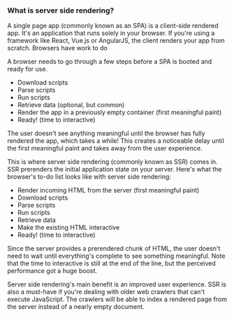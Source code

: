 ### What is server side rendering?

A single page app (commonly known as an SPA) is a client-side rendered app. It's an application that runs solely in your browser. If you're using a framework like React, Vue.js or AngularJS, the client renders your app from scratch.
Browsers have work to do

A browser needs to go through a few steps before a SPA is booted and ready for use.

* Download scripts
* Parse scripts
* Run scripts
* Retrieve data (optional, but common)
* Render the app in a previously empty container (first meaningful paint)
* Ready! (time to interactive)

The user doesn't see anything meaningful until the browser has fully rendered the app, which takes a while! This creates a noticeable delay until the first meaningful paint and takes away from the user experience.

This is where server side rendering (commonly known as SSR) comes in. SSR prerenders the initial application state on your server. Here's what the browser's to-do list looks like with server side rendering:


* Render incoming HTML from the server (first meaningful paint)
* Download scripts
* Parse scripts
* Run scripts
* Retrieve data
* Make the existing HTML interactive
* Ready! (time to interactive)

Since the server provides a prerendered chunk of HTML, the user doesn't need to wait until everything's complete to see something meaningful. Note that the time to interactive is still at the end of the line, but the perceived performance got a huge boost.

Server side rendering's main benefit is an improved user experience. SSR is also a must-have if you're dealing with older web crawlers that can't execute JavaScript. The crawlers will be able to index a rendered page from the server instead of a nearly empty document.

